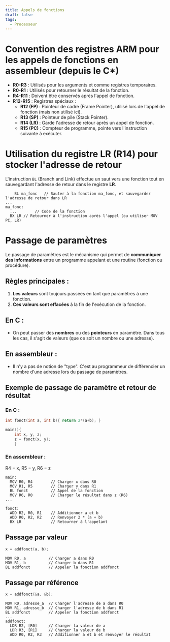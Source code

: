 ```yaml
---
title: Appels de fonctions
draft: false
tags:
  - Processeur
---
```

# Convention des registres ARM pour les appels de fonctions en assembleur (depuis le C*)

- **R0-R3** : Utilisés pour les arguments et comme registres temporaires.
- **R0-R1** : Utilisés pour retourner le résultat de la fonction.
- **R4-R11** : Doivent être conservés après l'appel de fonction.
- **R12-R15** : Registres spéciaux :
    - **R12 (FP)** : Pointeur de cadre (Frame Pointer), utilisé lors de l'appel de fonction (mais non utilisé ici).
    - **R13 (SP)** : Pointeur de pile (Stack Pointer).
    - **R14 (LR)** : Garde l'adresse de retour après un appel de fonction.
    - **R15 (PC)** : Compteur de programme, pointe vers l'instruction suivante à exécuter.
# Utilisation du registre LR (R14) pour stocker l'adresse de retour

L'instruction `BL` (Branch and Link) effectue un saut vers une fonction tout en sauvegardant l'adresse de retour dans le registre **LR**.

``` assembly
	BL ma_fonc   // Sauter à la fonction ma_fonc, et sauvegarder l'adresse de retour dans LR
...
ma_fonc:
  ...        // Code de la fonction
  BX LR // Retourner à l'instruction après l'appel (ou utiliser MOV PC, LR)
```
# Passage de paramètres

Le passage de paramètres est le mécanisme qui permet de **communiquer des informations** entre un programme appelant et une routine (fonction ou procédure).
## Règles principales :

1. **Les valeurs** sont toujours passées en tant que paramètres à une fonction.
2. **Ces valeurs sont effacées** à la fin de l'exécution de la fonction.
## En C :

- On peut passer des **nombres** ou des **pointeurs** en paramètre. Dans tous les cas, il s'agit de valeurs (que ce soit un nombre ou une adresse).
## En assembleur :

- Il n'y a pas de notion de "type". C'est au programmeur de différencier un nombre d'une adresse lors du passage de paramètres.
## Exemple de passage de paramètre et retour de résultat
### En C :

```c
int fonct(int a, int b){ return 2*(a+b); }

main(){
	int x, y, z;
	z = fonct(x, y);
	}
```
### En assembleur :

R4 = x, R5 = y, R6 = z

```assembly
main:
  MOV R0, R4        // Charger x dans R0
  MOV R1, R5        // Charger y dans R1
  BL fonct          // Appel de la fonction
  MOV R6, R0        // Charger le résultat dans z (R6)
...

fonct:
  ADD R2, R0, R1    // Additionner a et b
  ADD R0, R2, R2    // Renvoyer 2 * (a + b)
  BX LR             // Retourner à l'appelant
```
## Passage par valeur 

```c
x = addfonct(a, b);
```

```assembly
MOV R0, a          // Charger a dans R0
MOV R1, b          // Charger b dans R1
BL addfonct        // Appeler la fonction addfonct
```
## Passage par référence

```c
x = addfonct(&a, &b);
```

```assembly
MOV R0, adresse_a  // Charger l'adresse de a dans R0
MOV R1, adresse_b  // Charger l'adresse de b dans R1
BL addfonct        // Appeler la fonction addfonct
...
addfonct:
  LDR R2, [R0]     // Charger la valeur de a
  LDR R3, [R1]     // Charger la valeur de b
  ADD R0, R2, R3   // Additionner a et b et renvoyer le résultat
```

